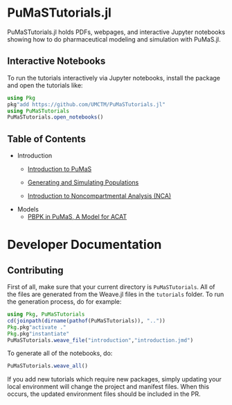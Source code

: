 # PuMaSTutorials.jl

PuMaSTutorials.jl holds PDFs, webpages, and interactive Jupyter notebooks
showing how to do pharmaceutical modeling and simulation with PuMaS.jl.

## Interactive Notebooks

To run the tutorials interactively via Jupyter notebooks, install the package
and open the tutorials like:

```julia
using Pkg
pkg"add https://github.com/UMCTM/PuMaSTutorials.jl"
using PuMaSTutorials
PuMaSTutorials.open_notebooks()
```

## Table of Contents

- Introduction
  - [Introduction to PuMaS](https://github.com/UMCTM/PuMaSTutorials.jl/blob/master/pdf/introduction/introduction.pdf)
  - [Generating and Simulating Populations](https://github.com/UMCTM/PuMaSTutorials.jl/blob/master/pdf/introduction/simulating_populations.pdf)
  
  - [Introduction to Noncompartmental Analysis (NCA)](https://github.com/UMCTM/PuMaSTutorials.jl/blob/master/pdf/nca/basic_nca.pdf)
- Models
  - [PBPK in PuMaS, A Model for ACAT](https://github.com/UMCTM/PuMaSTutorials.jl/blob/master/pdf/pbpk/pbpk_acat.pdf)

# Developer Documentation

## Contributing

First of all, make sure that your current directory is `PuMaSTutorials`. All
of the files are generated from the Weave.jl files in the `tutorials` folder.
To run the generation process, do for example:

```julia
using Pkg, PuMaSTutorials
cd(joinpath(dirname(pathof(PuMaSTutorials)), ".."))
Pkg.pkg"activate ."
Pkg.pkg"instantiate"
PuMaSTutorials.weave_file("introduction","introduction.jmd")
```

To generate all of the notebooks, do:

```julia
PuMaSTutorials.weave_all()
```

If you add new tutorials which require new packages, simply updating your local
environment will change the project and manifest files. When this occurs, the
updated environment files should be included in the PR.

